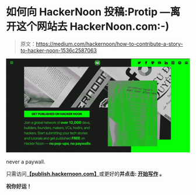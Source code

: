 # 如何向 HackerNoon 投稿:Protip —离开这个网站去 HackerNoon.com:-)

> 原文：<https://medium.com/hackernoon/how-to-contribute-a-story-to-hacker-noon-1536c2587063>

[![](img/24f2101e1dd9c5182f51113382df92c1.png)](http://publish.hackernoon.com)

never a paywall.

只需访问[**【publish.hackernoon.com】**](http://publish.hackernoon.com)或更好的[](http://hackernoon.com)**并点击: [**开始写作**](http://app.hackernoon.com/new) **。****

**祝你好运！**